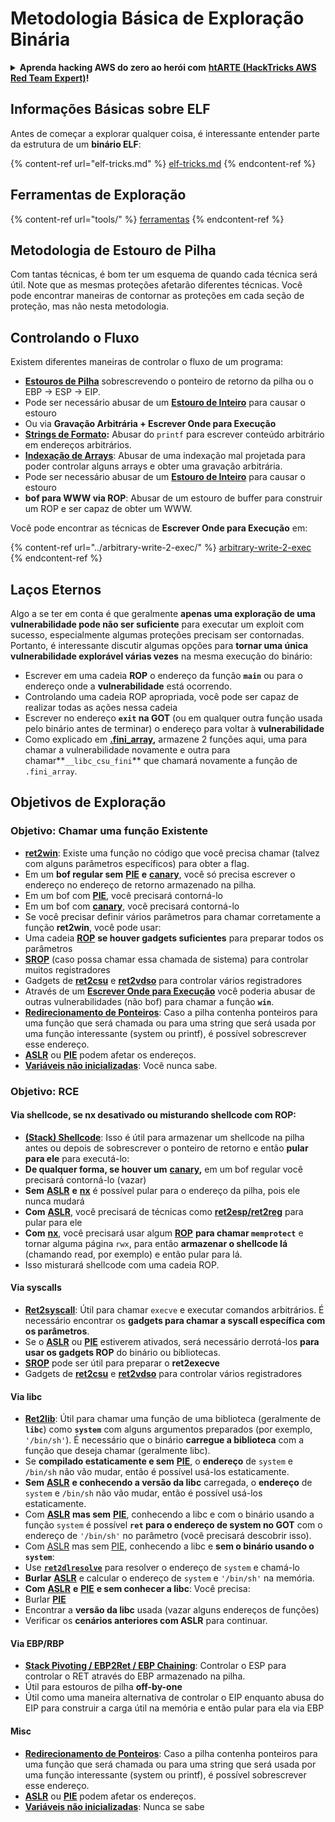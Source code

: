 # Metodologia Básica de Exploração Binária

<details>

<summary><strong>Aprenda hacking AWS do zero ao herói com</strong> <a href="https://training.hacktricks.xyz/courses/arte"><strong>htARTE (HackTricks AWS Red Team Expert)</strong></a><strong>!</strong></summary>

Outras maneiras de apoiar o HackTricks:

* Se você deseja ver sua **empresa anunciada no HackTricks** ou **baixar o HackTricks em PDF**, confira os [**PLANOS DE ASSINATURA**](https://github.com/sponsors/carlospolop)!
* Adquira o [**swag oficial PEASS & HackTricks**](https://peass.creator-spring.com)
* Descubra [**A Família PEASS**](https://opensea.io/collection/the-peass-family), nossa coleção exclusiva de [**NFTs**](https://opensea.io/collection/the-peass-family)
* **Junte-se ao** 💬 [**grupo Discord**](https://discord.gg/hRep4RUj7f) ou ao [**grupo telegram**](https://t.me/peass) ou **siga-nos** no **Twitter** 🐦 [**@hacktricks\_live**](https://twitter.com/hacktricks\_live)**.**
* **Compartilhe seus truques de hacking enviando PRs para** [**HackTricks**](https://github.com/carlospolop/hacktricks) e [**HackTricks Cloud**](https://github.com/carlospolop/hacktricks-cloud) github repos.

</details>

## Informações Básicas sobre ELF

Antes de começar a explorar qualquer coisa, é interessante entender parte da estrutura de um **binário ELF**:

{% content-ref url="elf-tricks.md" %}
[elf-tricks.md](elf-tricks.md)
{% endcontent-ref %}

## Ferramentas de Exploração

{% content-ref url="tools/" %}
[ferramentas](tools/)
{% endcontent-ref %}

## Metodologia de Estouro de Pilha

Com tantas técnicas, é bom ter um esquema de quando cada técnica será útil. Note que as mesmas proteções afetarão diferentes técnicas. Você pode encontrar maneiras de contornar as proteções em cada seção de proteção, mas não nesta metodologia.

## Controlando o Fluxo

Existem diferentes maneiras de controlar o fluxo de um programa:

* [**Estouros de Pilha**](../stack-overflow/) sobrescrevendo o ponteiro de retorno da pilha ou o EBP -> ESP -> EIP.
* Pode ser necessário abusar de um [**Estouro de Inteiro**](../integer-overflow.md) para causar o estouro
* Ou via **Gravação Arbitrária + Escrever Onde para Execução**
* [**Strings de Formato**](../format-strings/)**:** Abusar do `printf` para escrever conteúdo arbitrário em endereços arbitrários.
* [**Indexação de Arrays**](../array-indexing.md): Abusar de uma indexação mal projetada para poder controlar alguns arrays e obter uma gravação arbitrária.
* Pode ser necessário abusar de um [**Estouro de Inteiro**](../integer-overflow.md) para causar o estouro
* **bof para WWW via ROP**: Abusar de um estouro de buffer para construir um ROP e ser capaz de obter um WWW.

Você pode encontrar as técnicas de **Escrever Onde para Execução** em:

{% content-ref url="../arbitrary-write-2-exec/" %}
[arbitrary-write-2-exec](../arbitrary-write-2-exec/)
{% endcontent-ref %}

## Laços Eternos

Algo a se ter em conta é que geralmente **apenas uma exploração de uma vulnerabilidade pode não ser suficiente** para executar um exploit com sucesso, especialmente algumas proteções precisam ser contornadas. Portanto, é interessante discutir algumas opções para **tornar uma única vulnerabilidade explorável várias vezes** na mesma execução do binário:

* Escrever em uma cadeia **ROP** o endereço da função **`main`** ou para o endereço onde a **vulnerabilidade** está ocorrendo.
* Controlando uma cadeia ROP apropriada, você pode ser capaz de realizar todas as ações nessa cadeia
* Escrever no endereço **`exit` na GOT** (ou em qualquer outra função usada pelo binário antes de terminar) o endereço para voltar à **vulnerabilidade**
* Como explicado em [**.fini\_array**](../arbitrary-write-2-exec/www2exec-.dtors-and-.fini\_array.md#eternal-loop)**,** armazene 2 funções aqui, uma para chamar a vulnerabilidade novamente e outra para chamar**`__libc_csu_fini`** que chamará novamente a função de `.fini_array`.

## Objetivos de Exploração

### Objetivo: Chamar uma função Existente

* [**ret2win**](./#ret2win): Existe uma função no código que você precisa chamar (talvez com alguns parâmetros específicos) para obter a flag.
* Em um **bof regular sem** [**PIE**](../common-binary-protections-and-bypasses/pie/) **e** [**canary**](../common-binary-protections-and-bypasses/stack-canaries/), você só precisa escrever o endereço no endereço de retorno armazenado na pilha.
* Em um bof com [**PIE**](../common-binary-protections-and-bypasses/pie/), você precisará contorná-lo
* Em um bof com [**canary**](../common-binary-protections-and-bypasses/stack-canaries/), você precisará contorná-lo
* Se você precisar definir vários parâmetros para chamar corretamente a função **ret2win**, você pode usar:
* Uma cadeia [**ROP**](./#rop-and-ret2...-techniques) **se houver gadgets suficientes** para preparar todos os parâmetros
* [**SROP**](../rop-return-oriented-programing/srop-sigreturn-oriented-programming/) (caso possa chamar essa chamada de sistema) para controlar muitos registradores
* Gadgets de [**ret2csu**](../rop-return-oriented-programing/ret2csu.md) e [**ret2vdso**](../rop-return-oriented-programing/ret2vdso.md) para controlar vários registradores
* Através de um [**Escrever Onde para Execução**](../arbitrary-write-2-exec/) você poderia abusar de outras vulnerabilidades (não bof) para chamar a função **`win`**.
* [**Redirecionamento de Ponteiros**](../stack-overflow/pointer-redirecting.md): Caso a pilha contenha ponteiros para uma função que será chamada ou para uma string que será usada por uma função interessante (system ou printf), é possível sobrescrever esse endereço.
* [**ASLR**](../common-binary-protections-and-bypasses/aslr/) ou [**PIE**](../common-binary-protections-and-bypasses/pie/) podem afetar os endereços.
* [**Variáveis não inicializadas**](../stack-overflow/uninitialized-variables.md): Você nunca sabe.

### Objetivo: RCE

#### Via shellcode, se nx desativado ou misturando shellcode com ROP:

* [**(Stack) Shellcode**](./#stack-shellcode): Isso é útil para armazenar um shellcode na pilha antes ou depois de sobrescrever o ponteiro de retorno e então **pular para ele** para executá-lo:
* **De qualquer forma, se houver um** [**canary**](../common-binary-protections-and-bypasses/stack-canaries/)**,** em um bof regular você precisará contorná-lo (vazar)
* **Sem** [**ASLR**](../common-binary-protections-and-bypasses/aslr/) **e** [**nx**](../common-binary-protections-and-bypasses/no-exec-nx.md) é possível pular para o endereço da pilha, pois ele nunca mudará
* **Com** [**ASLR**](../common-binary-protections-and-bypasses/aslr/), você precisará de técnicas como [**ret2esp/ret2reg**](../rop-return-oriented-programing/ret2esp-ret2reg.md) para pular para ele
* **Com** [**nx**](../common-binary-protections-and-bypasses/no-exec-nx.md), você precisará usar algum [**ROP**](../rop-return-oriented-programing/) **para chamar `memprotect`** e tornar alguma página `rwx`, para então **armazenar o shellcode lá** (chamando read, por exemplo) e então pular para lá.
* Isso misturará shellcode com uma cadeia ROP.
#### Via syscalls

* [**Ret2syscall**](../rop-return-oriented-programing/rop-syscall-execv/): Útil para chamar `execve` e executar comandos arbitrários. É necessário encontrar os **gadgets para chamar a syscall específica com os parâmetros**.
* Se o [**ASLR**](../common-binary-protections-and-bypasses/aslr/) ou [**PIE**](../common-binary-protections-and-bypasses/pie/) estiverem ativados, será necessário derrotá-los **para usar os gadgets ROP** do binário ou bibliotecas.
* [**SROP**](../rop-return-oriented-programing/srop-sigreturn-oriented-programming/) pode ser útil para preparar o **ret2execve**
* Gadgets de [**ret2csu**](../rop-return-oriented-programing/ret2csu.md) e [**ret2vdso**](../rop-return-oriented-programing/ret2vdso.md) para controlar vários registradores

#### Via libc

* [**Ret2lib**](../rop-return-oriented-programing/ret2lib/): Útil para chamar uma função de uma biblioteca (geralmente de **`libc`**) como **`system`** com alguns argumentos preparados (por exemplo, `'/bin/sh'`). É necessário que o binário **carregue a biblioteca** com a função que deseja chamar (geralmente libc).
* Se **compilado estaticamente e sem** [**PIE**](../common-binary-protections-and-bypasses/pie/), o **endereço** de `system` e `/bin/sh` não vão mudar, então é possível usá-los estaticamente.
* **Sem** [**ASLR**](../common-binary-protections-and-bypasses/aslr/) **e conhecendo a versão da libc** carregada, o **endereço** de `system` e `/bin/sh` não vão mudar, então é possível usá-los estaticamente.
* Com [**ASLR**](../common-binary-protections-and-bypasses/aslr/) **mas sem** [**PIE**](../common-binary-protections-and-bypasses/pie/), conhecendo a libc e com o binário usando a função `system` é possível **`ret` para o endereço de system no GOT** com o endereço de `'/bin/sh'` no parâmetro (você precisará descobrir isso).
* Com [ASLR](../common-binary-protections-and-bypasses/aslr/) mas sem [PIE](../common-binary-protections-and-bypasses/pie/), conhecendo a libc e **sem o binário usando o `system`**:
* Use [**`ret2dlresolve`**](../rop-return-oriented-programing/ret2dlresolve.md) para resolver o endereço de `system` e chamá-lo&#x20;
* **Burlar** [**ASLR**](../common-binary-protections-and-bypasses/aslr/) e calcular o endereço de `system` e `'/bin/sh'` na memória.
* **Com** [**ASLR**](../common-binary-protections-and-bypasses/aslr/) **e** [**PIE**](../common-binary-protections-and-bypasses/pie/) **e sem conhecer a libc**: Você precisa:
* Burlar [**PIE**](../common-binary-protections-and-bypasses/pie/)
* Encontrar a **versão da libc** usada (vazar alguns endereços de funções)
* Verificar os **cenários anteriores com ASLR** para continuar.

#### Via EBP/RBP

* [**Stack Pivoting / EBP2Ret / EBP Chaining**](../stack-overflow/stack-pivoting-ebp2ret-ebp-chaining.md): Controlar o ESP para controlar o RET através do EBP armazenado na pilha.
* Útil para estouros de pilha **off-by-one**
* Útil como uma maneira alternativa de controlar o EIP enquanto abusa do EIP para construir a carga útil na memória e então pular para ela via EBP

#### Misc

* [**Redirecionamento de Ponteiros**](../stack-overflow/pointer-redirecting.md): Caso a pilha contenha ponteiros para uma função que será chamada ou para uma string que será usada por uma função interessante (system ou printf), é possível sobrescrever esse endereço.
* [**ASLR**](../common-binary-protections-and-bypasses/aslr/) ou [**PIE**](../common-binary-protections-and-bypasses/pie/) podem afetar os endereços.
* [**Variáveis não inicializadas**](../stack-overflow/uninitialized-variables.md): Nunca se sabe
